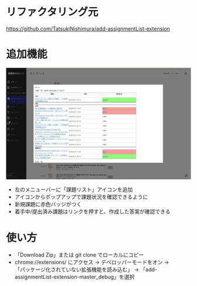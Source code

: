 # リファクタリング元
https://github.com/TatsukiNishimura/add-assignmentList-extension



# 追加機能
![Image](usecase.png)
- 左のメニューバーに「課題リスト」アイコンを追加
- アイコンからポップアップで課題状況を確認できるように
- 新規課題に赤色バッジがつく
- 着手中/提出済み課題はリンクを押すと、作成した答案が確認できる


# 使い方
- 「Download Zip」または git clone でローカルにコピー
- chrome://extensions/  にアクセス -> デベロッパーモードをオン -> \
「パッケージ化されていない拡張機能を読み込む」 -> 「add-assignmentList-extension-master_debug」を選択